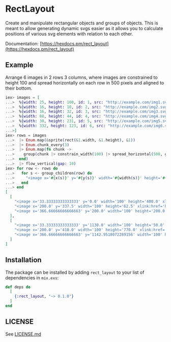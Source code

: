 # RectLayout

Create and manipulate rectangular objects and groups of objects.
This is meant to allow generating dynamic svgs easier as it allows you to calculate positions of various svg elements with relation to each other.

Documentation: [https://hexdocs.pm/rect_layout](https://hexdocs.pm/rect_layout)

## Example

Arrange 6 images in 2 rows 3 columns, where images are constrained to height 100 and spread horizontally on each row in 500 pixels and aligned to their bottom.

```elixir
iex> images = [
...>  %{width: 25, height: 100, id: 1, src: "http://example.com/img1.svg"},
...>  %{width: 16, height: 10, id: 2, src: "http://example.com/img2.svg"},
...>  %{width: 16, height: 32, id: 3, src: "http://example.com/img3.svg"},
...>  %{width: 88, height: 44, id: 4, src: "http://example.com/img4.svg"},
...>  %{width: 30, height: 231, id: 5, src: "http://example.com/img5.svg"},
...>  %{width: 332, height: 123, id: 6, src: "http://example.com/img6.svg"},
...>]
iex> rows = images
...>  |> Enum.map(&sprite(rect(&1.width, &1.height), &1))
...>  |> Enum.chunk_every(3)
...>  |> Enum.map(fn chunk ->
...>    group(chunk |> constrain_width(100) |> spread_horizontal(500, gap: 2) |> align_bottom(100))
...>  end)
...>  |> flow_vertical(gap: 10)
iex> for row <- rows do
...>   for s <- group_children(row) do
...>     "<image x='#{x(s)}' y='#{y(s)}' width='#{width(s)}' height='#{height(s)}' xlink:href='#{sprite_content(s).src}' />"
...>   end
...> end
[
  [
    "<image x='33.33333333333333' y='0.0' width='100' height='400.0' xlink:href='http://example.com/img1.svg' />",
    "<image x='200.0' y='337.5' width='100' height='62.5' xlink:href='http://example.com/img2.svg' />",
    "<image x='366.66666666666663' y='200.0' width='100' height='200.0' xlink:href='http://example.com/img3.svg' />",
  ],
  [
    "<image x='33.33333333333333' y='1130.0' width='100' height='50.0' xlink:href='http://example.com/img4.svg' />",
    "<image x='200.0' y='410.0' width='100' height='770.0' xlink:href='http://example.com/img5.svg' />",
    "<image x='366.66666666666663' y='1142.9518072289156' width='100' height='37.04819277108434' xlink:href='http://example.com/img6.svg' />",
  ]
]
```

## Installation

The package can be installed by adding `rect_layout` to your list of dependencies in `mix.exs`:

```elixir
def deps do
  [
    {:rect_layout, "~> 0.1.0"}
  ]
end
```

## LICENSE

See [LICENSE.md](/LICENSE.md)
